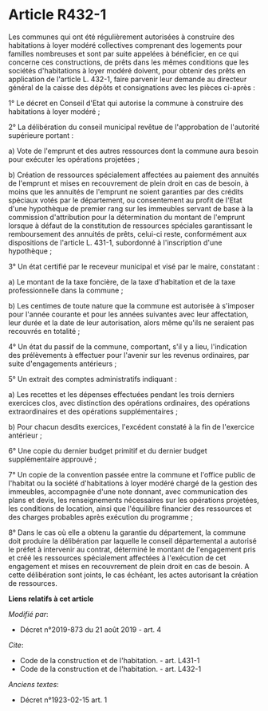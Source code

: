 # Article R432-1

Les communes qui ont été régulièrement autorisées à construire des habitations à loyer modéré collectives comprenant des
logements pour familles nombreuses et sont par suite appelées à bénéficier, en ce qui concerne ces constructions, de prêts
dans les mêmes conditions que les sociétés d'habitations à loyer modéré doivent, pour obtenir des prêts en application de
l'article L. 432-1, faire parvenir leur demande au directeur général de la caisse des dépôts et consignations avec les pièces
ci-après : 

1° Le décret en Conseil d'Etat qui autorise la commune à construire des habitations à loyer modéré ; 

2° La délibération du conseil municipal revêtue de l'approbation de l'autorité supérieure portant : 

a) Vote de l'emprunt et des autres ressources dont la commune aura besoin pour exécuter les opérations projetées ; 

b) Création de ressources spécialement affectées au paiement des annuités de l'emprunt et mises en recouvrement de plein
droit en cas de besoin, à moins que les annuités de l'emprunt ne soient garanties par des crédits spéciaux votés par le
département, ou consentement au profit de l'Etat d'une hypothèque de premier rang sur les immeubles servant de base à la
commission d'attribution pour la détermination du montant de l'emprunt lorsque à défaut de la constitution de ressources
spéciales garantissant le remboursement des annuités de prêts, celui-ci reste, conformément aux dispositions de l'article L.
431-1, subordonné à l'inscription d'une hypothèque ; 

3° Un état certifié par le receveur municipal et visé par le maire, constatant : 

a) Le montant de la taxe foncière, de la taxe d'habitation et de la taxe professionnelle dans la commune ; 

b) Les centimes de toute nature que la commune est autorisée à s'imposer pour l'année courante et pour les années suivantes
avec leur affectation, leur durée et la date de leur autorisation, alors même qu'ils ne seraient pas recouvrés en totalité ; 

4° Un état du passif de la commune, comportant, s'il y a lieu, l'indication des prélèvements à effectuer pour l'avenir sur
les revenus ordinaires, par suite d'engagements antérieurs ; 

5° Un extrait des comptes administratifs indiquant : 

a) Les recettes et les dépenses effectuées pendant les trois derniers exercices clos, avec distinction des opérations
ordinaires, des opérations extraordinaires et des opérations supplémentaires ; 

b) Pour chacun desdits exercices, l'excédent constaté à la fin de l'exercice antérieur ; 

6° Une copie du dernier budget primitif et du dernier budget supplémentaire approuvé ; 

7° Un copie de la convention passée entre la commune et l'office public de l'habitat ou la société d'habitations à loyer
modéré chargé de la gestion des immeubles, accompagnée d'une note donnant, avec communication des plans et devis, les
renseignements nécessaires sur les opérations projetées, les conditions de location, ainsi que l'équilibre financier des
ressources et des charges probables après exécution du programme ; 

8° Dans le cas où elle a obtenu la garantie du département, la commune doit produire la délibération par laquelle le conseil
départemental a autorisé le préfet à intervenir au contrat, déterminé le montant de l'engagement pris et créé les ressources
spécialement affectées à l'exécution de cet engagement et mises en recouvrement de plein droit en cas de besoin. A cette
délibération sont joints, le cas échéant, les actes autorisant la création de ressources.

**Liens relatifs à cet article**

_Modifié par_:

  - Décret n°2019-873 du 21 août 2019 - art. 4

_Cite_:

  - Code de la construction et de l'habitation. - art. L431-1
  - Code de la construction et de l'habitation. - art. L432-1

_Anciens textes_:

  - Décret n°1923-02-15 art. 1
